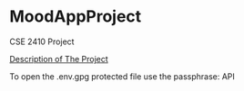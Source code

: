 # MoodAppProject
CSE 2410 Project

[Description of The Project](https://drive.google.com/file/d/1tY738vvIKI8PDEqonI02pJSNh-kB9WR7/view?usp=sharing)

To open the .env.gpg protected file use the passphrase: API
